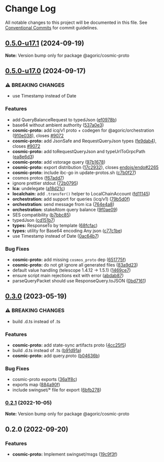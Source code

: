 # Change Log

All notable changes to this project will be documented in this file.
See [Conventional Commits](https://conventionalcommits.org) for commit guidelines.

## [0.5.0-u17.1](https://github.com/Agoric/agoric-sdk/compare/@agoric/cosmic-proto@0.5.0-u17.0...@agoric/cosmic-proto@0.5.0-u17.1) (2024-09-19)

**Note:** Version bump only for package @agoric/cosmic-proto





## [0.5.0-u17.0](https://github.com/Agoric/agoric-sdk/compare/@agoric/cosmic-proto@0.3.0...@agoric/cosmic-proto@0.5.0-u17.0) (2024-09-17)


### ⚠ BREAKING CHANGES

* use Timestamp instead of Date

### Features

* add QueryBalanceRequest to typedJson ([ef0978b](https://github.com/Agoric/agoric-sdk/commit/ef0978bbb73a2885ec5790cd303b1e24485b6a5f))
* base64 without ambient authority ([537a0e3](https://github.com/Agoric/agoric-sdk/commit/537a0e3a4e3df2185c8f125ea21d1e591d94ab29))
* **cosmic-proto:** add icq/v1 proto + codegen for @agoric/orchestration ([910e038](https://github.com/Agoric/agoric-sdk/commit/910e038069d01b333b5a536ea27f734cd64b3eae)), closes [#9072](https://github.com/Agoric/agoric-sdk/issues/9072)
* **cosmic-proto:** add JsonSafe and RequestQueryJson types ([fe9dab4](https://github.com/Agoric/agoric-sdk/commit/fe9dab4dffd87c8026eea1fea9115a2cb925d344)), closes [#9072](https://github.com/Agoric/agoric-sdk/issues/9072)
* **cosmic-proto:** add toRequestQueryJson and typeUrlToGrpcPath ([ea8e6d3](https://github.com/Agoric/agoric-sdk/commit/ea8e6d3b6cd8a01776cc42ddfca4dc65b0c0eec3))
* **cosmic-proto:** add vstorage query ([97b1678](https://github.com/Agoric/agoric-sdk/commit/97b167863343955944faef6505ed11ab7119f4e3))
* **cosmic-proto:** export distribution ([17c2932](https://github.com/Agoric/agoric-sdk/commit/17c293261d3b218eaf83f34ec2ae042ec7d1b1e2)), closes [endojs/endo#2265](https://github.com/endojs/endo/issues/2265)
* **cosmic-proto:** include ibc-go in update-protos.sh ([c7b0f27](https://github.com/Agoric/agoric-sdk/commit/c7b0f278813ab7975eafa0b8f1161e5a0fed29f0))
* cosmos protos ([f67add7](https://github.com/Agoric/agoric-sdk/commit/f67add77fd38b02555e644772f600cd59f5f1970))
* ignore prettier stdout ([72b0795](https://github.com/Agoric/agoric-sdk/commit/72b0795b82efd62b3a26fb417dfd8c16b3c2dd39))
* **lca:** undelegate ([a18d21c](https://github.com/Agoric/agoric-sdk/commit/a18d21ce5bf539099171f2e8da3bbab6d33a352e))
* **localchain:** add `.transfer()` helper to LocalChainAccount ([fd11145](https://github.com/Agoric/agoric-sdk/commit/fd111458355c46cf34536991e37b4a316ad09898))
* **orchestration:** add support for queries (icq/v1) ([79b5d0f](https://github.com/Agoric/agoric-sdk/commit/79b5d0f61f0c11b00e51832b7edf3922df8f51c6))
* **orchestration:** send message from ica ([764e4a8](https://github.com/Agoric/agoric-sdk/commit/764e4a86a5f27ca5a1478e6111b3440dcc2de3f2))
* **orchestration:** stakeAtom query balance ([9f0ae09](https://github.com/Agoric/agoric-sdk/commit/9f0ae09e389f1750c9e550d5e6893460d1e21d07))
* SES compatibility ([b7bbc85](https://github.com/Agoric/agoric-sdk/commit/b7bbc8516d1b749c65d1c42c8ff6018eb2991313))
* typedJson ([cd151b7](https://github.com/Agoric/agoric-sdk/commit/cd151b71d5a66d4a86e04a1af104fca277058836))
* **types:** ResponseTo by template ([68fcfac](https://github.com/Agoric/agoric-sdk/commit/68fcfac22055670b375ec1dac9d2eb31d141ec7b))
* **types:** utility for Base64 encoding Any json ([c77c1be](https://github.com/Agoric/agoric-sdk/commit/c77c1be9e6e158dd276ea997772dac061d3cf4ec))
* use Timestamp instead of Date ([0ac64b7](https://github.com/Agoric/agoric-sdk/commit/0ac64b718ec08fabfaad1a215f6b36a2ada515e9))


### Bug Fixes

* **cosmic-proto:** add missing `cosmos_proto` dep ([651775f](https://github.com/Agoric/agoric-sdk/commit/651775f4e38ddbee6cb1961a01b57f49e73984ad))
* **cosmic-proto:** do not git ignore all generated files ([83a9d23](https://github.com/Agoric/agoric-sdk/commit/83a9d23080156882af32247723dda452db8a469e))
* default value handling (telescope 1.4.12 -> 1.5.1) ([1469ce7](https://github.com/Agoric/agoric-sdk/commit/1469ce7439a74afe6e6ae097e4deaa84de305a97))
* ensure script main rejections exit with error ([abdab87](https://github.com/Agoric/agoric-sdk/commit/abdab879014a5c3124ebd0e9246995ac6b1ce6e5))
* parseQueryPacket should use ResponseQuery.toJSON ([0bd7161](https://github.com/Agoric/agoric-sdk/commit/0bd7161125b9cef2f44cc47feddf3e6fbc75e5a0))



## [0.3.0](https://github.com/Agoric/agoric-sdk/compare/@agoric/cosmic-proto@0.2.1...@agoric/cosmic-proto@0.3.0) (2023-05-19)


### ⚠ BREAKING CHANGES

* build .d.ts instead of .ts

### Features

* **cosmic-proto:** add state-sync artifacts proto ([4cc25f5](https://github.com/Agoric/agoric-sdk/commit/4cc25f56ba9e967039c2dff2cbb566eafb37aaea))
* build .d.ts instead of .ts ([b91d91a](https://github.com/Agoric/agoric-sdk/commit/b91d91a2651ccf5bbc4827fceca10fe04405c1b9))
* **cosmic-proto:** add query.proto ([b04636b](https://github.com/Agoric/agoric-sdk/commit/b04636b930dd633438983b4a5666307766687367))


### Bug Fixes

* cosmic-proto exports ([36a1f8c](https://github.com/Agoric/agoric-sdk/commit/36a1f8ca1c52330c3065eb84dddde1550fee6b3f))
* exports map ([884a90f](https://github.com/Agoric/agoric-sdk/commit/884a90f101808f31d3f35b9d2b04fdcecfcc4bfd))
* include swingset/* file for export ([6bfb278](https://github.com/Agoric/agoric-sdk/commit/6bfb278a695963e96f0bf1d37f3181a91286b065))



### [0.2.1](https://github.com/Agoric/agoric-sdk/compare/@agoric/cosmic-proto@0.2.0...@agoric/cosmic-proto@0.2.1) (2022-10-05)

**Note:** Version bump only for package @agoric/cosmic-proto





## 0.2.0 (2022-09-20)


### Features

* **cosmic-proto:** Implement swingset/msgs ([19c9f3f](https://github.com/Agoric/agoric-sdk/commit/19c9f3f0c933cc304d0dea6ee6d9aa28b27b008e))
